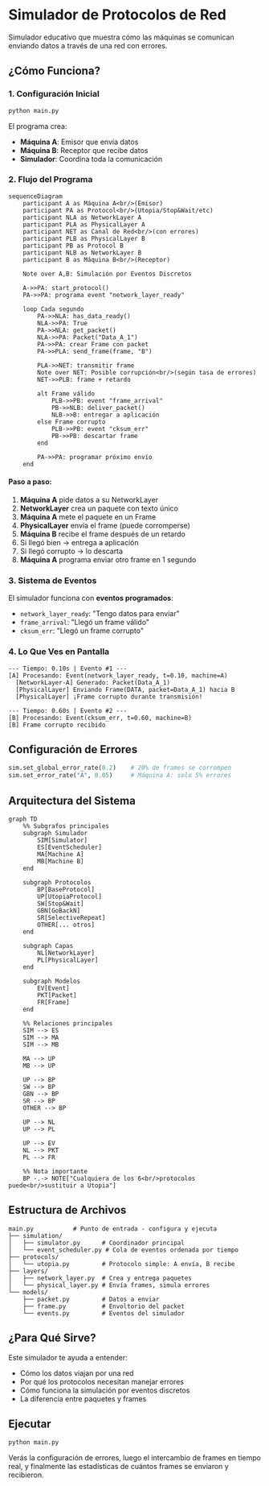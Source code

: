 # Simulador de Protocolos de Red

Simulador educativo que muestra cómo las máquinas se comunican enviando datos a través de una red con errores.

## ¿Cómo Funciona?

### 1. Configuración Inicial
```python
python main.py
```

El programa crea:
- **Máquina A**: Emisor que envía datos
- **Máquina B**: Receptor que recibe datos
- **Simulador**: Coordina toda la comunicación

### 2. Flujo del Programa

```mermaid
sequenceDiagram
    participant A as Máquina A<br/>(Emisor)
    participant PA as Protocol<br/>(Utopia/Stop&Wait/etc)
    participant NLA as NetworkLayer A
    participant PLA as PhysicalLayer A
    participant NET as Canal de Red<br/>(con errores)
    participant PLB as PhysicalLayer B
    participant PB as Protocol B
    participant NLB as NetworkLayer B
    participant B as Máquina B<br/>(Receptor)

    Note over A,B: Simulación por Eventos Discretos

    A->>PA: start_protocol()
    PA->>PA: programa event "network_layer_ready"

    loop Cada segundo
        PA->>NLA: has_data_ready()
        NLA->>PA: True
        PA->>NLA: get_packet()
        NLA->>PA: Packet("Data_A_1")
        PA->>PA: crear Frame con packet
        PA->>PLA: send_frame(frame, "B")

        PLA->>NET: transmitir frame
        Note over NET: Posible corrupción<br/>(según tasa de errores)
        NET->>PLB: frame + retardo

        alt Frame válido
            PLB->>PB: event "frame_arrival"
            PB->>NLB: deliver_packet()
            NLB->>B: entregar a aplicación
        else Frame corrupto
            PLB->>PB: event "cksum_err"
            PB->>PB: descartar frame
        end

        PA->>PA: programar próximo envío
    end
```

#### Paso a paso:
1. **Máquina A** pide datos a su NetworkLayer
2. **NetworkLayer** crea un paquete con texto único
3. **Máquina A** mete el paquete en un Frame
4. **PhysicalLayer** envía el frame (puede corromperse)
5. **Máquina B** recibe el frame después de un retardo
6. Si llegó bien → entrega a aplicación
7. Si llegó corrupto → lo descarta
8. **Máquina A** programa enviar otro frame en 1 segundo

### 3. Sistema de Eventos

El simulador funciona con **eventos programados**:
- `network_layer_ready`: "Tengo datos para enviar"
- `frame_arrival`: "Llegó un frame válido"
- `cksum_err`: "Llegó un frame corrupto"

### 4. Lo Que Ves en Pantalla

```
--- Tiempo: 0.10s | Evento #1 ---
[A] Procesando: Event(network_layer_ready, t=0.10, machine=A)
  [NetworkLayer-A] Generado: Packet(Data_A_1)
  [PhysicalLayer] Enviando Frame(DATA, packet=Data_A_1) hacia B
  [PhysicalLayer] ¡Frame corrupto durante transmisión!

--- Tiempo: 0.60s | Evento #2 ---
[B] Procesando: Event(cksum_err, t=0.60, machine=B)
[B] Frame corrupto recibido
```

## Configuración de Errores

```python
sim.set_global_error_rate(0.2)    # 20% de frames se corrompen
sim.set_error_rate("A", 0.05)     # Máquina A: solo 5% errores
```

## Arquitectura del Sistema

```mermaid
graph TD
    %% Subgrafos principales
    subgraph Simulador
        SIM[Simulator]
        ES[EventScheduler]
        MA[Machine A]
        MB[Machine B]
    end

    subgraph Protocolos
        BP[BaseProtocol]
        UP[UtopiaProtocol]
        SW[Stop&Wait]
        GBN[GoBackN]
        SR[SelectiveRepeat]
        OTHER[... otros]
    end

    subgraph Capas
        NL[NetworkLayer]
        PL[PhysicalLayer]
    end

    subgraph Modelos
        EV[Event]
        PKT[Packet]
        FR[Frame]
    end

    %% Relaciones principales
    SIM --> ES
    SIM --> MA
    SIM --> MB

    MA --> UP
    MB --> UP

    UP --> BP
    SW --> BP
    GBN --> BP
    SR --> BP
    OTHER --> BP

    UP --> NL
    UP --> PL

    UP --> EV
    NL --> PKT
    PL --> FR

    %% Nota importante
    BP -.-> NOTE["Cualquiera de los 6<br/>protocolos puede<br/>sustituir a Utopia"]
```

## Estructura de Archivos

```
main.py           # Punto de entrada - configura y ejecuta
├── simulation/
│   ├── simulator.py      # Coordinador principal
│   └── event_scheduler.py # Cola de eventos ordenada por tiempo
├── protocols/
│   └── utopia.py         # Protocolo simple: A envía, B recibe
├── layers/
│   ├── network_layer.py  # Crea y entrega paquetes
│   └── physical_layer.py # Envía frames, simula errores
└── models/
    ├── packet.py         # Datos a enviar
    ├── frame.py          # Envoltorio del packet
    └── events.py         # Eventos del simulador
```

## ¿Para Qué Sirve?

Este simulador te ayuda a entender:
- Cómo los datos viajan por una red
- Por qué los protocolos necesitan manejar errores
- Cómo funciona la simulación por eventos discretos
- La diferencia entre paquetes y frames

## Ejecutar

```bash
python main.py
```

Verás la configuración de errores, luego el intercambio de frames en tiempo real, y finalmente las estadísticas de cuántos frames se enviaron y recibieron.
